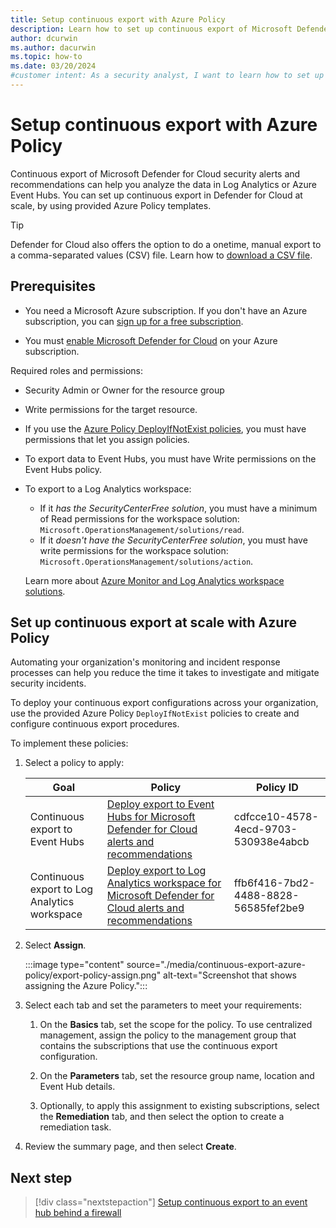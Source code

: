 ```yaml
---
title: Setup continuous export with Azure Policy
description: Learn how to set up continuous export of Microsoft Defender for Cloud security alerts and recommendations with Azure Policy.
author: dcurwin
ms.author: dacurwin
ms.topic: how-to
ms.date: 03/20/2024
#customer intent: As a security analyst, I want to learn how to set up continuous export of alerts and recommendations with Azure Policy so that I can analyze the data in Log Analytics or Azure Event Hubs.
---
```


# Setup continuous export with Azure Policy

Continuous export of Microsoft Defender for Cloud security alerts and recommendations can help you analyze the data in Log Analytics or Azure Event Hubs. You can set up continuous export in Defender for Cloud at scale, by using provided Azure Policy templates.

> [!TIP]
> Defender for Cloud also offers the option to do a onetime, manual export to a comma-separated values (CSV) file. Learn how to [download a CSV file](export-alerts-to-csv.md).

## Prerequisites

- You need a Microsoft Azure subscription. If you don't have an Azure subscription, you can [sign up for a free subscription](https://azure.microsoft.com/pricing/free-trial/).

- You must [enable Microsoft Defender for Cloud](get-started.md#enable-defender-for-cloud-on-your-azure-subscription) on your Azure subscription.

Required roles and permissions:
- Security Admin or Owner for the resource group
- Write permissions for the target resource.
- If you use the [Azure Policy DeployIfNotExist policies](#set-up-continuous-export-at-scale-with-azure-policy), you must have permissions that let you assign policies.
- To export data to Event Hubs, you must have Write permissions on the Event Hubs policy.
- To export to a Log Analytics workspace: 
    - If it *has the SecurityCenterFree solution*, you must have a minimum of Read permissions for the workspace solution: `Microsoft.OperationsManagement/solutions/read`.
    - If it *doesn't have the SecurityCenterFree solution*, you must have write permissions for the workspace solution: `Microsoft.OperationsManagement/solutions/action`.
    
    Learn more about [Azure Monitor and Log Analytics workspace solutions](/previous-versions/azure/azure-monitor/insights/solutions).

## Set up continuous export at scale with Azure Policy

Automating your organization's monitoring and incident response processes can help you reduce the time it takes to investigate and mitigate security incidents.

To deploy your continuous export configurations across your organization, use the provided Azure Policy `DeployIfNotExist` policies to create and configure continuous export procedures.

To implement these policies:

1. Select a policy to apply:

    |Goal  |Policy  |Policy ID  |
    |---------|---------|---------|
    |Continuous export to Event Hubs|[Deploy export to Event Hubs for Microsoft Defender for Cloud alerts and recommendations](https://portal.azure.com/#blade/Microsoft_Azure_Policy/PolicyDetailBlade/definitionId/%2fproviders%2fMicrosoft.Authorization%2fpolicyDefinitions%2fcdfcce10-4578-4ecd-9703-530938e4abcb)|cdfcce10-4578-4ecd-9703-530938e4abcb|
    |Continuous export to Log Analytics workspace|[Deploy export to Log Analytics workspace for Microsoft Defender for Cloud alerts and recommendations](https://portal.azure.com/#blade/Microsoft_Azure_Policy/PolicyDetailBlade/definitionId/%2fproviders%2fMicrosoft.Authorization%2fpolicyDefinitions%2fffb6f416-7bd2-4488-8828-56585fef2be9)|ffb6f416-7bd2-4488-8828-56585fef2be9|

1. Select **Assign**.

    :::image type="content" source="./media/continuous-export-azure-policy/export-policy-assign.png" alt-text="Screenshot that shows assigning the Azure Policy.":::

1. Select each tab and set the parameters to meet your requirements:

    1. On the **Basics** tab, set the scope for the policy. To use centralized management, assign the policy to the management group that contains the subscriptions that use the continuous export configuration.

    1. On the **Parameters** tab, set the resource group name, location and Event Hub details.

    1. Optionally, to apply this assignment to existing subscriptions, select the **Remediation** tab, and then select the option to create a remediation task.

1. Review the summary page, and then select **Create**.

## Next step

> [!div class="nextstepaction"]
> [Setup continuous export to an event hub behind a firewall](continuous-export-event-hub-firewall.md)
